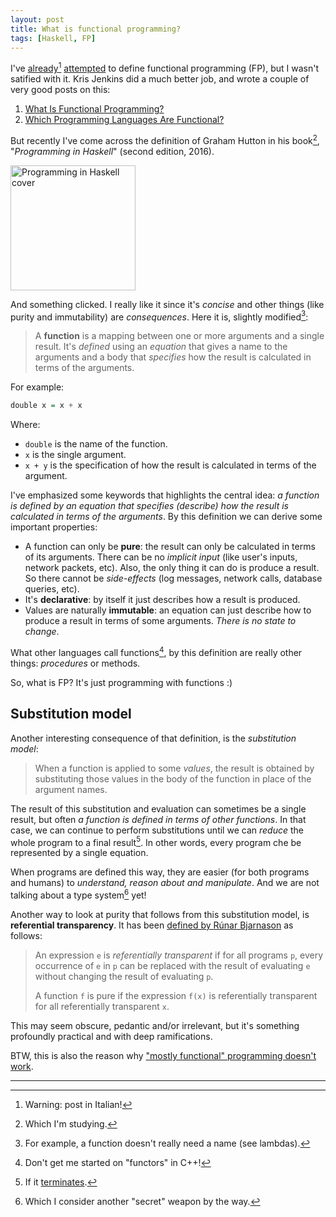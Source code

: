```yaml
---
layout: post
title: What is functional programming?
tags: [Haskell, FP]
---
```


I've [already](2014-11-17-imparare-fp.html)[^1] [attempted](2015-12-27-diffing-refactoring.html) to define functional programming (FP), but I wasn't satified with it. Kris Jenkins did a much better job, and wrote a couple of very good posts on this:

1. [What Is Functional Programming?](https://blog.jenkster.com/2015/12/what-is-functional-programming.html)
2. [Which Programming Languages Are Functional?](https://blog.jenkster.com/2015/12/which-programming-languages-are-functional.html)

But recently I've come across the definition of Graham Hutton in his book[^2], "*Programming in Haskell*" (second edition, 2016).

<a href="https://www.cs.nott.ac.uk/~pszgmh/pih.html">
    <img src="https://www.cs.nott.ac.uk/~pszgmh/pih.jpg" width="200" alt="Programming in Haskell cover"/>
</a>

And something clicked. I really like it since it's *concise* and other things (like purity and immutability) are *consequences*. Here it is, slightly modified[^3]:

> A **function** is a mapping between one or more arguments and a single result. It's *defined* using an *equation* that gives a name to the arguments and a body that *specifies* how the result is calculated in terms of the arguments.

For example:

```haskell
double x = x + x
```

Where:

* `double` is the name of the function.
* `x` is the single argument.
* `x + y` is the specification of how the result is calculated in terms of the argument.

I've emphasized some keywords that highlights the central idea: *a function is defined by an equation that specifies (describe) how the result is calculated in terms of the arguments*. By this definition we can derive some important properties:

* A function can only be **pure**: the result can only be calculated in terms of its arguments. There can be no *implicit input* (like user's inputs, network packets, etc). Also, the only thing it can do is produce a result. So there cannot be *side-effects* (log messages, network calls, database queries, etc).
* It's **declarative**: by itself it just describes how a result is produced.
* Values are naturally **immutable**: an equation can just describe how to produce a result in terms of some arguments. *There is no state to change*.

What other languages call functions[^4], by this definition are really other things: *procedures* or methods.

So, what is FP? It's just programming with functions :)

## Substitution model
Another interesting consequence of that definition, is the *substitution model*:

> When a function is applied to some *values*, the result is obtained by substituting those values in the body of the function in place of the argument names.

The result of this substitution and evaluation can sometimes be a single result, but often *a function is defined in terms of other functions*. In that case, we can continue to perform substitutions until we can *reduce* the whole program to a final result[^5]. In other words, every program che be represented by a single equation.

When programs are defined this way, they are easier (for both programs and humans) to *understand, reason about and manipulate*. And we are not talking about a type system[^6] yet!

Another way to look at purity that follows from this substitution model, is **referential transparency**. It has been [defined by Rúnar Bjarnason](https://blog.higher-order.com/blog/2012/09/13/what-purity-is-and-isnt/) as follows:

> An expression `e` is *referentially transparent* if for all programs `p`, every occurrence of `e` in `p` can be replaced with the result of evaluating `e` without changing the result of evaluating `p`.
>
> A function `f` is pure if the expression `f(x)` is referentially transparent for all referentially transparent `x`.

This may seem obscure, pedantic and/or irrelevant, but it's something profoundly practical and with deep ramifications. 

BTW, this is also the reason why ["mostly functional" programming doesn't work](https://queue.acm.org/detail.cfm?id=2611829).

---

[^1]: Warning: post in Italian!
[^2]: Which I'm studying.
[^3]: For example, a function doesn't really need a name (see lambdas).
[^4]: Don't get me started on "functors" in C++!
[^5]: If it [terminates](https://en.wikipedia.org/wiki/Halting_problem).
[^6]: Which I consider another "secret" weapon by the way.